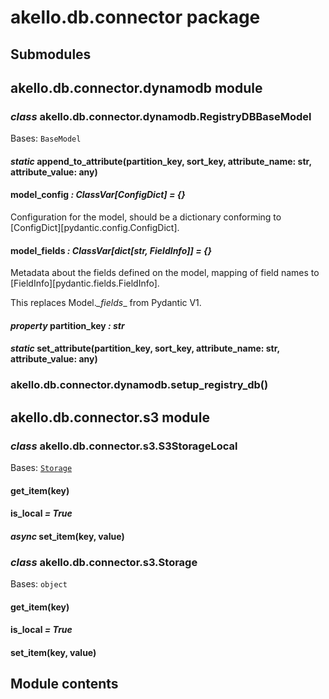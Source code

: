 # akello.db.connector package

## Submodules

## akello.db.connector.dynamodb module

### *class* akello.db.connector.dynamodb.RegistryDBBaseModel

Bases: `BaseModel`

#### *static* append_to_attribute(partition_key, sort_key, attribute_name: str, attribute_value: any)

#### model_config *: ClassVar[ConfigDict]* *= {}*

Configuration for the model, should be a dictionary conforming to [ConfigDict][pydantic.config.ConfigDict].

#### model_fields *: ClassVar[dict[str, FieldInfo]]* *= {}*

Metadata about the fields defined on the model,
mapping of field names to [FieldInfo][pydantic.fields.FieldInfo].

This replaces Model._\_fields_\_ from Pydantic V1.

#### *property* partition_key *: str*

#### *static* set_attribute(partition_key, sort_key, attribute_name: str, attribute_value: any)

### akello.db.connector.dynamodb.setup_registry_db()

## akello.db.connector.s3 module

### *class* akello.db.connector.s3.S3StorageLocal

Bases: [`Storage`](#akello.db.connector.s3.Storage)

#### get_item(key)

#### is_local *= True*

#### *async* set_item(key, value)

### *class* akello.db.connector.s3.Storage

Bases: `object`

#### get_item(key)

#### is_local *= True*

#### set_item(key, value)

## Module contents
